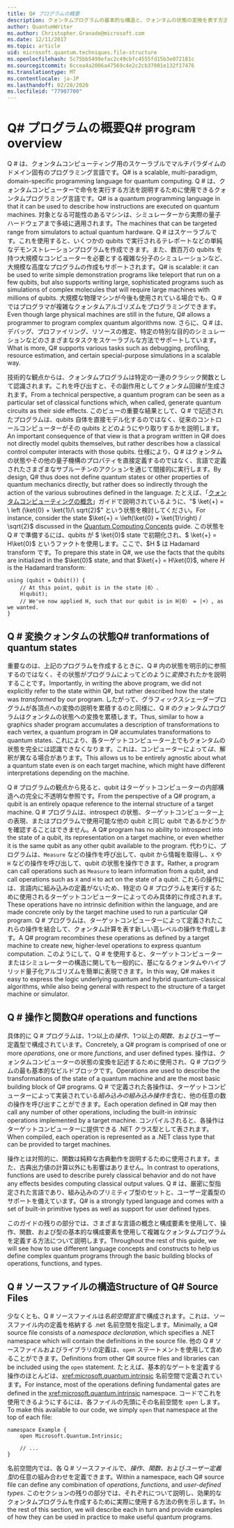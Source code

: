```yaml
---
title: Q# プログラムの概要
description: クォンタムプログラムの基本的な構造と、クォンタムの状態の変換を表す方法について説明します。
author: QuantumWriter
ms.author: Christopher.Granade@microsoft.com
ms.date: 12/11/2017
ms.topic: article
uid: microsoft.quantum.techniques.file-structure
ms.openlocfilehash: 5c75bb5499efac2c49cbfc4555fd15b3e072181c
ms.sourcegitcommit: 6ccea4a2006a47569c4e2c2cb37001e132f17476
ms.translationtype: MT
ms.contentlocale: ja-JP
ms.lasthandoff: 02/28/2020
ms.locfileid: "77907700"
---
```

# <a name="q-program-overview"></a><span data-ttu-id="bc5ea-103">Q# プログラムの概要</span><span class="sxs-lookup"><span data-stu-id="bc5ea-103">Q# program overview</span></span>

<span data-ttu-id="bc5ea-104">Q # は、クォンタムコンピューティング用のスケーラブルでマルチパラダイムのドメイン固有のプログラミング言語です。</span><span class="sxs-lookup"><span data-stu-id="bc5ea-104">Q# is a scalable, multi-paradigm, domain-specific programming language for quantum computing.</span></span> <span data-ttu-id="bc5ea-105">Q # は、クォンタムコンピューターで命令を実行する方法を説明するために使用できるクォンタムプログラミング言語です。</span><span class="sxs-lookup"><span data-stu-id="bc5ea-105">Q# is a quantum programming language in that it can be used to describe how instructions are executed on quantum machines.</span></span> <span data-ttu-id="bc5ea-106">対象となる可能性のあるマシンは、シミュレーターから実際の量子ハードウェアまで多岐に適用されます。</span><span class="sxs-lookup"><span data-stu-id="bc5ea-106">The machines that can be targeted range from simulators to actual quantum hardware.</span></span> <span data-ttu-id="bc5ea-107">Q # はスケーラブルです。これを使用すると、いくつかの qubits で実行されるテレポートなどの単純なデモンストレーションプログラムを作成できます。また、数百万の qubits を持つ大規模なコンピューターを必要とする複雑な分子のシミュレーションなど、大規模な高度なプログラムの作成もサポートされます。</span><span class="sxs-lookup"><span data-stu-id="bc5ea-107">Q# is scalable: it can be used to write simple demonstration programs like teleport that run on a few qubits, but also supports writing large, sophisticated programs such as simulations of complex molecules that will require large machines with millions of qubits.</span></span> <span data-ttu-id="bc5ea-108">大規模な物理マシンが今後も使用されている場合でも、Q # ではプログラマが複雑なクォンタムアルゴリズムをプログラミングできます。</span><span class="sxs-lookup"><span data-stu-id="bc5ea-108">Even though large physical machines are still in the future, Q# allows a programmer to program complex quantum algorithms now.</span></span> <span data-ttu-id="bc5ea-109">さらに、Q # は、デバッグ、プロファイリング、リソースの推定、特定の特別な目的のシミュレーションなどのさまざまなタスクをスケーラブルな方法でサポートしています。</span><span class="sxs-lookup"><span data-stu-id="bc5ea-109">What is more, Q# supports various tasks such as debugging, profiling, resource estimation, and certain special-purpose simulations in a scalable way.</span></span> 

<span data-ttu-id="bc5ea-110">技術的な観点からは、クォンタムプログラムは特定の一連のクラシック関数として認識されます。これを呼び出すと、その副作用としてクォンタム回線が生成されます。</span><span class="sxs-lookup"><span data-stu-id="bc5ea-110">From a technical perspective, a quantum program can be seen as a particular set of classical functions which, when called, generate quantum circuits as their side effects.</span></span> <span data-ttu-id="bc5ea-111">このビューの重要な結果として、Q # で記述されたプログラムは、qubits 自体を直接モデル化するのではなく、従来のコントロールコンピューターがその qubits とどのようにやり取りするかを説明します。</span><span class="sxs-lookup"><span data-stu-id="bc5ea-111">An important consequence of that view is that a program written in Q# does not directly model qubits themselves, but rather describes how a classical control computer interacts with those qubits.</span></span>
<span data-ttu-id="bc5ea-112">仕様により、Q # はクォンタムの状態やその他の量子機構のプロパティを直接定義するのではなく、言語で定義されたさまざまなサブルーチンのアクションを通じて間接的に実行します。</span><span class="sxs-lookup"><span data-stu-id="bc5ea-112">By design, Q# thus does not define quantum states or other properties of quantum mechanics directly, but rather does so indirectly through the action of the various subroutines defined in the language.</span></span>
<span data-ttu-id="bc5ea-113">たとえば、「[クォンタムコンピューティングの概念](xref:microsoft.quantum.concepts.intro)」ガイドで説明されているように、"$ \ket{+} = \ left (\ket{0} + \ket{1}/\ sqrt{2}$" という状態を検討してください。</span><span class="sxs-lookup"><span data-stu-id="bc5ea-113">For instance, consider the state $\ket{+} = \left(\ket{0} + \ket{1}\right) / \sqrt{2}$ discussed in the [Quantum Computing Concepts](xref:microsoft.quantum.concepts.intro) guide.</span></span>
<span data-ttu-id="bc5ea-114">この状態を Q # で準備するには、qubits が $ \ket{0}$ state で初期化され、$ \ket{+} = H\ket{0}$ というファクトを使用します。ここで、$H $ は Hadamard transform です。</span><span class="sxs-lookup"><span data-stu-id="bc5ea-114">To prepare this state in Q#, we use the facts that the qubits are initialized in the $\ket{0}$ state, and that $\ket{+} = H\ket{0}$, where $H$ is the Hadamard transform:</span></span>

```qsharp
using (qubit = Qubit()) {
    // At this point, qubit is in the state |0〉.
    H(qubit);
    // We've now applied H, such that our qubit is in H|0〉 = |+〉, as we wanted.
}
```
## <a name="q-tranformations-of-quantum-states"></a><span data-ttu-id="bc5ea-115">Q # 変換クォンタムの状態</span><span class="sxs-lookup"><span data-stu-id="bc5ea-115">Q# tranformations of quantum states</span></span>

<span data-ttu-id="bc5ea-116">重要なのは、上記のプログラムを作成するときに、Q # 内の状態を明示的に参照するのではなく、その状態がプログラムによってどのように*変換*されたかを説明することです。</span><span class="sxs-lookup"><span data-stu-id="bc5ea-116">Importantly, in writing the above program, we did not explicitly refer to the state within Q#, but rather described how the state was *transformed* by our program.</span></span>
<span data-ttu-id="bc5ea-117">したがって、グラフィックスシェーダープログラムが各頂点への変換の説明を累積するのと同様に、Q # のクォンタムプログラムはクォンタムの状態への変換を累積します。</span><span class="sxs-lookup"><span data-stu-id="bc5ea-117">Thus, similar to how a graphics shader program accumulates a description of transformations to each vertex, a quantum program in Q# accumulates transformations to quantum states.</span></span>
<span data-ttu-id="bc5ea-118">これにより、各ターゲットコンピューター上でもクォンタムの状態を完全には認識できなくなります。これは、コンピューターによって*は*、解釈が異なる場合があります。</span><span class="sxs-lookup"><span data-stu-id="bc5ea-118">This allows us to be entirely agnostic about what a quantum state even *is* on each target machine, which might have different interpretations depending on the machine.</span></span> 

<span data-ttu-id="bc5ea-119">Q # プログラムの観点から見ると、qubit はターゲットコンピューターの内部構造への完全に不透明な参照です。</span><span class="sxs-lookup"><span data-stu-id="bc5ea-119">From the perspective of a Q# program, a qubit is an entirely opaque reference to the internal structure of a target machine.</span></span>
<span data-ttu-id="bc5ea-120">Q # プログラムは、introspect の状態、ターゲットコンピューター上の表現、またはプログラムで使用可能な他の qubit と同じ qubit であるかどうかを確認することはできません。</span><span class="sxs-lookup"><span data-stu-id="bc5ea-120">A Q# program has no ability to introspect into the state of a qubit, its representation on a target machine, or even whether it is the same qubit as any other qubit available to the program.</span></span>
<span data-ttu-id="bc5ea-121">代わりに、プログラムは、`Measure` などの操作を呼び出して、qubit から情報を取得し、`X` や `H` などの操作を呼び出して、qubit の状態を操作できます。</span><span class="sxs-lookup"><span data-stu-id="bc5ea-121">Rather, a program can call operations such as `Measure` to learn information from a qubit, and call operations such as `X` and `H` to act on the state of a qubit.</span></span>
<span data-ttu-id="bc5ea-122">これらの操作には、言語内に組み込みの定義がないため、特定の Q # プログラムを実行するために使用されるターゲットコンピューターによってのみ具体的に作成されます。</span><span class="sxs-lookup"><span data-stu-id="bc5ea-122">These operations have no intrinsic definition within the language, and are made concrete only by the target machine used to run a particular Q# program.</span></span>
<span data-ttu-id="bc5ea-123">Q # プログラムは、ターゲットコンピューターによって定義されたこれらの操作を結合して、クォンタム計算を表す新しい高レベルの操作を作成します。</span><span class="sxs-lookup"><span data-stu-id="bc5ea-123">A Q# program recombines these operations as defined by a target machine to create new, higher-level operations to express quantum computation.</span></span>
<span data-ttu-id="bc5ea-124">このようにして、Q # を使用すると、ターゲットコンピューターまたはシミュレーターの構造に関しても一般的に、基になるクォンタムやハイブリッド量子化アルゴリズムを簡単に表現できます。</span><span class="sxs-lookup"><span data-stu-id="bc5ea-124">In this way, Q# makes it easy to express the logic underlying quantum and hybrid quantum-classical algorithms, while also being general with respect to the structure of a target machine or simulator.</span></span>

## <a name="q-operations-and-functions"></a><span data-ttu-id="bc5ea-125">Q # 操作と関数</span><span class="sxs-lookup"><span data-stu-id="bc5ea-125">Q# operations and functions</span></span>

<span data-ttu-id="bc5ea-126">具体的に Q # プログラムは、1つ以上の*操作*、1つ以上の*関数*、およびユーザー定義型で構成されています。</span><span class="sxs-lookup"><span data-stu-id="bc5ea-126">Concretely, a Q# program is comprised of one or more *operations*, one or more *functions*, and user defined types.</span></span> <span data-ttu-id="bc5ea-127">操作は、クォンタムコンピューターの状態の変換を記述するために使用され、Q # プログラムの最も基本的なビルドブロックです。</span><span class="sxs-lookup"><span data-stu-id="bc5ea-127">Operations are used to describe the transformations of the state of a quantum machine and are the most basic building block of Q# programs.</span></span> <span data-ttu-id="bc5ea-128">Q # で定義された各操作は、ターゲットコンピューターによって実装されている*組み込みの組み込み操作を*含む、他の任意の数の操作を呼び出すことができます。</span><span class="sxs-lookup"><span data-stu-id="bc5ea-128">Each operation defined in Q# may then call any number of other operations, including the built-in *intrinsic* operations implemented by a target machine.</span></span>
<span data-ttu-id="bc5ea-129">コンパイルされると、各操作はターゲットコンピューターに提供できる .NET クラス型として表されます。</span><span class="sxs-lookup"><span data-stu-id="bc5ea-129">When compiled, each operation is represented as a .NET class type that can be provided to target machines.</span></span>

<span data-ttu-id="bc5ea-130">操作とは対照的に、関数は純粋な古典動作を説明するために使用されます。また、古典出力値の計算以外にも影響はありません。</span><span class="sxs-lookup"><span data-stu-id="bc5ea-130">In contrast to operations, functions are used to describe purely classical behavior and do not have any effects besides computing classical output values.</span></span> <span data-ttu-id="bc5ea-131">Q # は、厳密に型指定された言語であり、組み込みのプリミティブ型のセットと、ユーザー定義型のサポートを備えています。</span><span class="sxs-lookup"><span data-stu-id="bc5ea-131">Q# is a strongly typed language and comes with a set of built-in primitive types as well as support for user defined types.</span></span> 

<span data-ttu-id="bc5ea-132">このガイドの残りの部分では、さまざまな言語の概念と構成要素を使用して、操作、関数、および型の基本的な構成要素を使用して複雑なクォンタムプログラムを定義する方法について説明します。</span><span class="sxs-lookup"><span data-stu-id="bc5ea-132">Throughout the rest of this guide, we will see how to use different language concepts and constructs to help us define complex quantum programs through the basic building blocks of operations, functions, and types.</span></span> 

## <a name="structure-of-q-source-files"></a><span data-ttu-id="bc5ea-133">Q # ソースファイルの構造</span><span class="sxs-lookup"><span data-stu-id="bc5ea-133">Structure of Q# Source Files</span></span>

<span data-ttu-id="bc5ea-134">少なくとも、Q # ソースファイルは*名前空間宣言*で構成されます。これは、ソースファイル内の定義を格納する .net 名前空間を指定します。</span><span class="sxs-lookup"><span data-stu-id="bc5ea-134">Minimally, a Q# source file consists of a *namespace declaration*, which specifies a .NET namespace which will contain the definitions in the source file.</span></span>
<span data-ttu-id="bc5ea-135">他の Q # ソースファイルおよびライブラリの定義は、`open` ステートメントを使用して含めることができます。</span><span class="sxs-lookup"><span data-stu-id="bc5ea-135">Definitions from other Q# source files and libraries can be included using the `open` statement.</span></span>
<span data-ttu-id="bc5ea-136">たとえば、基本的なゲートを定義する操作のほとんどは、<xref:microsoft.quantum.intrinsic> 名前空間で定義されています。</span><span class="sxs-lookup"><span data-stu-id="bc5ea-136">For instance, most of the operations defining fundamental gates are defined in the <xref:microsoft.quantum.intrinsic> namespace.</span></span>
<span data-ttu-id="bc5ea-137">コードでこれを使用できるようにするには、各ファイルの先頭にその名前空間を `open` します。</span><span class="sxs-lookup"><span data-stu-id="bc5ea-137">To make this available to our code, we simply `open` that namespace at the top of each file:</span></span>

```qsharp
namespace Example {
    open Microsoft.Quantum.Intrinsic;

    // ...
}
```

<span data-ttu-id="bc5ea-138">名前空間内では、各 Q # ソースファイルで、*操作*、*関数*、および*ユーザー定義型*の任意の組み合わせを定義できます。</span><span class="sxs-lookup"><span data-stu-id="bc5ea-138">Within a namespace, each Q# source file can define any combination of *operations*, *functions*, and *user-defined types*.</span></span>
<span data-ttu-id="bc5ea-139">このセクションの残りの部分では、それぞれについて説明し、効果的なクォンタムプログラムを作成するために実際に使用する方法の例を示します。</span><span class="sxs-lookup"><span data-stu-id="bc5ea-139">In the rest of this section, we will describe each in turn and provide examples of how they can be used in practice to make useful quantum programs.</span></span>
